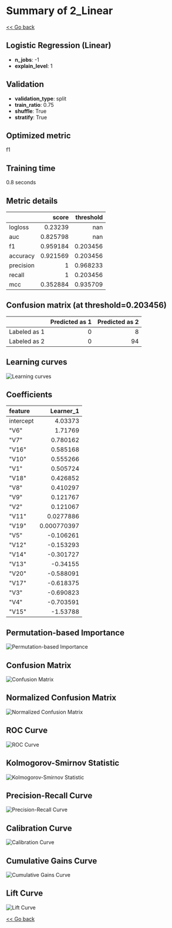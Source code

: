 # Summary of 2_Linear

[<< Go back](../README.md)


## Logistic Regression (Linear)
- **n_jobs**: -1
- **explain_level**: 1

## Validation
 - **validation_type**: split
 - **train_ratio**: 0.75
 - **shuffle**: True
 - **stratify**: True

## Optimized metric
f1

## Training time

0.8 seconds

## Metric details
|           |    score |   threshold |
|:----------|---------:|------------:|
| logloss   | 0.23239  |  nan        |
| auc       | 0.825798 |  nan        |
| f1        | 0.959184 |    0.203456 |
| accuracy  | 0.921569 |    0.203456 |
| precision | 1        |    0.968233 |
| recall    | 1        |    0.203456 |
| mcc       | 0.352884 |    0.935709 |


## Confusion matrix (at threshold=0.203456)
|              |   Predicted as 1 |   Predicted as 2 |
|:-------------|-----------------:|-----------------:|
| Labeled as 1 |                0 |                8 |
| Labeled as 2 |                0 |               94 |

## Learning curves
![Learning curves](learning_curves.png)

## Coefficients
| feature   |    Learner_1 |
|:----------|-------------:|
| intercept |  4.03373     |
| "V6"      |  1.71769     |
| "V7"      |  0.780162    |
| "V16"     |  0.585168    |
| "V10"     |  0.555266    |
| "V1"      |  0.505724    |
| "V18"     |  0.426852    |
| "V8"      |  0.410297    |
| "V9"      |  0.121767    |
| "V2"      |  0.121067    |
| "V11"     |  0.0277886   |
| "V19"     |  0.000770397 |
| "V5"      | -0.106261    |
| "V12"     | -0.153293    |
| "V14"     | -0.301727    |
| "V13"     | -0.34155     |
| "V20"     | -0.588091    |
| "V17"     | -0.618375    |
| "V3"      | -0.690823    |
| "V4"      | -0.703591    |
| "V15"     | -1.53788     |


## Permutation-based Importance
![Permutation-based Importance](permutation_importance.png)
## Confusion Matrix

![Confusion Matrix](confusion_matrix.png)


## Normalized Confusion Matrix

![Normalized Confusion Matrix](confusion_matrix_normalized.png)


## ROC Curve

![ROC Curve](roc_curve.png)


## Kolmogorov-Smirnov Statistic

![Kolmogorov-Smirnov Statistic](ks_statistic.png)


## Precision-Recall Curve

![Precision-Recall Curve](precision_recall_curve.png)


## Calibration Curve

![Calibration Curve](calibration_curve_curve.png)


## Cumulative Gains Curve

![Cumulative Gains Curve](cumulative_gains_curve.png)


## Lift Curve

![Lift Curve](lift_curve.png)



[<< Go back](../README.md)
